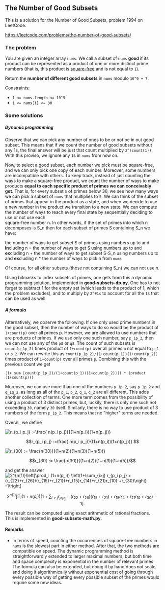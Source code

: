 ## The Number of Good Subsets

This is a solution for the Number of Good Subsets, problem 1994 on LeetCode:

https://leetcode.com/problems/the-number-of-good-subsets/

### The problem


You are given an integer array `nums`. We call a subset of `nums` **good** if
its product can be represented as a product of one or more distinct prime numbers
(that is, this product is 
[square-free](https://en.wikipedia.org/wiki/Square-free_integer) 
and is not equal to `1`).

Return the **number of different good subsets** in `nums` modulo `10^9 + 7`.


Constraints:
* `1 <= nums.length <= 10^5` 
* `1 <= nums[i] <= 30`

### Some solutions

##### Dynamic programming

Observe that we can pick any number of ones to be or not be in out good subset.
This means that if we count the number of good subsets without any 1s, 
the final answer will be just that count multiplied by `2^(count(1))`.  
With this proviso, we ignore any `1`s in `nums` from now on.

Now, to select a good subset, each number we pick must be square-free, and we can 
only pick one copy of each number.  Moreover, some numbers are incompatible with others.
To keep track, instead of just counting the ways to make a square-free product, we 
count the number of ways to make products **equal to each specific product of 
primes we can conceivably get**.
That is, for every subset `S` of primes below 30, we see how many ways we can
pick a subset of `nums` that multiplies to `S`. We can think of the subset 
of primes that appear in the product as a state, and when we decide to use a new 
number in the product we transition to a new state. We can compute the number 
of ways to reach every final state by sequentially deciding  to use or not use each  
square-free number n. In other words, if the set of primes into which n decomposes is S_n then
for each subset of primes S containing S_n we have:

 the number of ways to get subset S of primes using numbers up to and **in**cluding n =
 the number of ways to get  S using numbers up to and **ex**cluding n +
 the number of ways to get subset S-S_n using numbers up to and **ex**cluding n * the number of ways to pick n from `nums`

Of course, for all other subsets (those not containing S_n) we can not use n.

Using bitmasks to index subsets of primes, one gets from this a dynamic programming solution,
implemented in **good-subsets-dp.py**. One has to not forget to subtract 1 for 
the empty set (which leads to the product of 1, which the problem excludes), and to multiply by `2^#1s`
to account for all the `1`s that can be used as well.

##### A formula

Alternatively, we observe the following. 
If one only used prime numbers in the good subset, then the number of ways to do so would be 
the product of  `1+count(p)` over all primes p. However, we are allowed to use numbers that are products of primes.
If we use only one such number, say `p_1p_2`, then we can not use any of the `p`s or `q`s.
The count of such subsets is `count(p_1p_2)` times product of  `1+count(p)` over all primes `p` not equal to `p_1` or `p_2`.
We can rewrite this as `count(p_1p_2)/(1+count(p_1))(1+count(p_2))` times product of  `1+count(p)` over all primes `p`.
Combining this with the previous count we get

`(1+ sum [count(p_1p_2)/(1+count(p_1))(1+count(p_2))]) * (product (1+count(p)))`

Moreover, we can use more than one of the numbers `p_1p_2`, say `p_1p_2` and `q_1q_2`, as long as all of the 
`p_1`, `p_2`, `q_1`, `q_2` are all different. This adds another collection of terms. One more term comes from the possibility of 
using a product of 3 distinct primes, but, luckily, there is only one such not exceeding `30`, namely `30` itself.
Similarly, there is no way to use product of 3 numbers of the form `p_1p_2`. This means that no "higher" terms are needed.

Overall, we define

<img src="https://latex.codecogs.com/gif.latex?r_{p_i&space;p_j}&space;:=\frac{&space;n(p_i&space;p_j)}{(1&plus;n(p_i))(1&plus;n(p_j))}" title="r_{p_i p_j} :=\frac{ n(p_i p_j)}{(1+n(p_i))(1+n(p_j))}" />

```math
r_{p_i p_j} :=\frac{ n(p_i p_j)}{(1+n(p_i))(1+n(p_j))} 
```

<img src="https://latex.codecogs.com/gif.latex?r_{30}&space;:=&space;\frac{n(30)}{(1&plus;n(2))(1&plus;n(3))(1&plus;n(5))}" title="r_{30} := \frac{n(30)}{(1+n(2))(1+n(3))(1+n(5))}" />

```math
r_{30} := \frac{n(30)}{(1+n(2))(1+n(3))(1+n(5))}
```

and get the answer
<img src="https://latex.codecogs.com/gif.latex?2^{n(1)}\left[\prod_i&space;(1&plus;n(p_i))&space;\left(1&plus;\sum_{i>j}&space;r_{p_i&space;p_j}&space;&plus;&space;(r_{22}&plus;r_{26})(r_{15}&plus;r_{21})&plus;r_{15}r_{14}&plus;r_{21}r_{10}&space;&plus;r_{30}\right)&space;-1\right]" title="2^{n(1)}\left[\prod_i (1+n(p_i)) \left(1+\sum_{i>j} r_{p_i p_j} + (r_{22}+r_{26})(r_{15}+r_{21})+r_{15}r_{14}+r_{21}r_{10} +r_{30}\right) -1\right]" />

```math
2^{n(1)}\left[\prod_i (1+n(p_i)) \left(1+\sum_{i>j} r_{p_i  p_j} + (r_{22}+r_{26})(r_{15}+r_{21})+r_{15}r_{14}+r_{21}r_{10} +r_{30}\right)   -1\right].
```
The result can be computed using exact arithmetic of rational fractions. This is implemented in **good-subsets-math.py**.

#### Remarks

* In terms of speed, counting the occurrences of square-free 
numbers in `nums` is the slowest part in either method. 
After that, the two methods are compatible on speed. 
The dynamic programming method is straightforwardly extended 
to larger maximal numbers, but both time and space complexity 
is exponential in the number of relevant primes. 
The formula can also be extended, 
but doing it by hand does not scale, and doing it algorithmically
without exponential cost of going through every possible 
way of getting every possible subset of the primes would require 
some new ideas.


